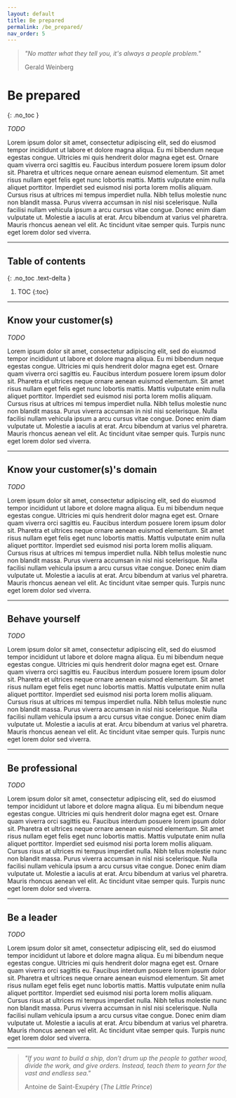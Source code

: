 ```yaml
---
layout: default
title: Be prepared
permalink: /be_prepared/
nav_order: 5
---
```


> _"No matter what they tell you, it's always a people problem."_
>
> Gerald Weinberg

# Be prepared
{: .no_toc }

_TODO_

Lorem ipsum dolor sit amet, consectetur adipiscing elit, sed do eiusmod tempor incididunt ut labore et dolore magna aliqua. Eu mi bibendum neque egestas congue. Ultricies mi quis hendrerit dolor magna eget est. Ornare quam viverra orci sagittis eu. Faucibus interdum posuere lorem ipsum dolor sit. Pharetra et ultrices neque ornare aenean euismod elementum. Sit amet risus nullam eget felis eget nunc lobortis mattis. Mattis vulputate enim nulla aliquet porttitor. Imperdiet sed euismod nisi porta lorem mollis aliquam. Cursus risus at ultrices mi tempus imperdiet nulla. Nibh tellus molestie nunc non blandit massa. Purus viverra accumsan in nisl nisi scelerisque. Nulla facilisi nullam vehicula ipsum a arcu cursus vitae congue. Donec enim diam vulputate ut. Molestie a iaculis at erat. Arcu bibendum at varius vel pharetra. Mauris rhoncus aenean vel elit. Ac tincidunt vitae semper quis. Turpis nunc eget lorem dolor sed viverra.

---

## Table of contents
{: .no_toc .text-delta }

1. TOC
{:toc}

---

## Know your customer(s)
_TODO_

Lorem ipsum dolor sit amet, consectetur adipiscing elit, sed do eiusmod tempor incididunt ut labore et dolore magna aliqua. Eu mi bibendum neque egestas congue. Ultricies mi quis hendrerit dolor magna eget est. Ornare quam viverra orci sagittis eu. Faucibus interdum posuere lorem ipsum dolor sit. Pharetra et ultrices neque ornare aenean euismod elementum. Sit amet risus nullam eget felis eget nunc lobortis mattis. Mattis vulputate enim nulla aliquet porttitor. Imperdiet sed euismod nisi porta lorem mollis aliquam. Cursus risus at ultrices mi tempus imperdiet nulla. Nibh tellus molestie nunc non blandit massa. Purus viverra accumsan in nisl nisi scelerisque. Nulla facilisi nullam vehicula ipsum a arcu cursus vitae congue. Donec enim diam vulputate ut. Molestie a iaculis at erat. Arcu bibendum at varius vel pharetra. Mauris rhoncus aenean vel elit. Ac tincidunt vitae semper quis. Turpis nunc eget lorem dolor sed viverra.

---

## Know your customer(s)'s domain
_TODO_

Lorem ipsum dolor sit amet, consectetur adipiscing elit, sed do eiusmod tempor incididunt ut labore et dolore magna aliqua. Eu mi bibendum neque egestas congue. Ultricies mi quis hendrerit dolor magna eget est. Ornare quam viverra orci sagittis eu. Faucibus interdum posuere lorem ipsum dolor sit. Pharetra et ultrices neque ornare aenean euismod elementum. Sit amet risus nullam eget felis eget nunc lobortis mattis. Mattis vulputate enim nulla aliquet porttitor. Imperdiet sed euismod nisi porta lorem mollis aliquam. Cursus risus at ultrices mi tempus imperdiet nulla. Nibh tellus molestie nunc non blandit massa. Purus viverra accumsan in nisl nisi scelerisque. Nulla facilisi nullam vehicula ipsum a arcu cursus vitae congue. Donec enim diam vulputate ut. Molestie a iaculis at erat. Arcu bibendum at varius vel pharetra. Mauris rhoncus aenean vel elit. Ac tincidunt vitae semper quis. Turpis nunc eget lorem dolor sed viverra.

---

## Behave yourself
_TODO_

Lorem ipsum dolor sit amet, consectetur adipiscing elit, sed do eiusmod tempor incididunt ut labore et dolore magna aliqua. Eu mi bibendum neque egestas congue. Ultricies mi quis hendrerit dolor magna eget est. Ornare quam viverra orci sagittis eu. Faucibus interdum posuere lorem ipsum dolor sit. Pharetra et ultrices neque ornare aenean euismod elementum. Sit amet risus nullam eget felis eget nunc lobortis mattis. Mattis vulputate enim nulla aliquet porttitor. Imperdiet sed euismod nisi porta lorem mollis aliquam. Cursus risus at ultrices mi tempus imperdiet nulla. Nibh tellus molestie nunc non blandit massa. Purus viverra accumsan in nisl nisi scelerisque. Nulla facilisi nullam vehicula ipsum a arcu cursus vitae congue. Donec enim diam vulputate ut. Molestie a iaculis at erat. Arcu bibendum at varius vel pharetra. Mauris rhoncus aenean vel elit. Ac tincidunt vitae semper quis. Turpis nunc eget lorem dolor sed viverra.

---

## Be professional
_TODO_

Lorem ipsum dolor sit amet, consectetur adipiscing elit, sed do eiusmod tempor incididunt ut labore et dolore magna aliqua. Eu mi bibendum neque egestas congue. Ultricies mi quis hendrerit dolor magna eget est. Ornare quam viverra orci sagittis eu. Faucibus interdum posuere lorem ipsum dolor sit. Pharetra et ultrices neque ornare aenean euismod elementum. Sit amet risus nullam eget felis eget nunc lobortis mattis. Mattis vulputate enim nulla aliquet porttitor. Imperdiet sed euismod nisi porta lorem mollis aliquam. Cursus risus at ultrices mi tempus imperdiet nulla. Nibh tellus molestie nunc non blandit massa. Purus viverra accumsan in nisl nisi scelerisque. Nulla facilisi nullam vehicula ipsum a arcu cursus vitae congue. Donec enim diam vulputate ut. Molestie a iaculis at erat. Arcu bibendum at varius vel pharetra. Mauris rhoncus aenean vel elit. Ac tincidunt vitae semper quis. Turpis nunc eget lorem dolor sed viverra.

---

## Be a leader
_TODO_

Lorem ipsum dolor sit amet, consectetur adipiscing elit, sed do eiusmod tempor incididunt ut labore et dolore magna aliqua. Eu mi bibendum neque egestas congue. Ultricies mi quis hendrerit dolor magna eget est. Ornare quam viverra orci sagittis eu. Faucibus interdum posuere lorem ipsum dolor sit. Pharetra et ultrices neque ornare aenean euismod elementum. Sit amet risus nullam eget felis eget nunc lobortis mattis. Mattis vulputate enim nulla aliquet porttitor. Imperdiet sed euismod nisi porta lorem mollis aliquam. Cursus risus at ultrices mi tempus imperdiet nulla. Nibh tellus molestie nunc non blandit massa. Purus viverra accumsan in nisl nisi scelerisque. Nulla facilisi nullam vehicula ipsum a arcu cursus vitae congue. Donec enim diam vulputate ut. Molestie a iaculis at erat. Arcu bibendum at varius vel pharetra. Mauris rhoncus aenean vel elit. Ac tincidunt vitae semper quis. Turpis nunc eget lorem dolor sed viverra.

---

> _"If you want to build a ship, don’t drum up the people to gather wood, divide the work, and give orders. Instead, teach them to yearn for the vast and endless sea."_
>
> Antoine de Saint-Exupéry (_The Little Prince_)

